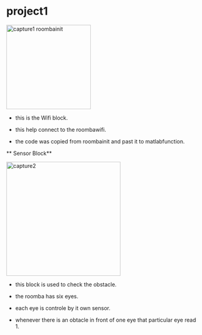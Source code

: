 # project1

<img width="221" alt="capture1 roombainit" src="https://user-images.githubusercontent.com/31491698/31909389-cc6b0ec0-b7ee-11e7-812c-4fa4f6e8812c.PNG">

- this is the Wifi block.

- this help connect to the roombawifi.

- the code was copied from roombainit and past it to  matlabfunction.

** Sensor Block**

<img width="299" alt="capture2" src="https://user-images.githubusercontent.com/31491698/31910156-7a23c06e-b7f1-11e7-828f-23fe52e02b11.PNG">

- this block is used to check the obstacle.

- the roomba has six eyes.

- each eye is controle by it own sensor.
- whenever there is an obtacle in front of one eye that particular eye read 1.
